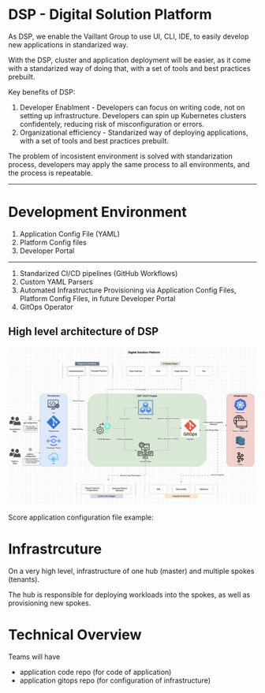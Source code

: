 # DSP - Digital Solution Platform

As DSP, we enable the Vaillant Group to use UI, CLI, IDE, to easily develop new applications in standarized way.

With the DSP, cluster and application deployment will be easier, as it come with a standarized way of doing that, with a set of tools and best practices prebuilt.

Key benefits of DSP:
1. Developer Enablment - Developers can focus on writing code, not on setting up infrastructure. Developers can spin up Kubernetes clusters confidentely, reducing risk of misconfiguration or errors.
2. Organizational efficiency - Standarized way of deploying applications, with a set of tools and best practices prebuilt.

The problem of incosistent environment is solved with standarization process, developers may apply the same process to all environments, and the process is repeatable.


---
# Development Environment
1. Application Config File (YAML)
2. Platform Config files
3. Developer Portal

---
1. Standarized CI/CD pipelines (GitHub Workflows)
2. Custom YAML Parsers
3. Automated Infrastructure Provisioning via Application Config Files, Platform Config Files, in future Developer Portal
4. GitOps Operator

## High level architecture of DSP

![DSP Architecture](./images/dsp-architecture.png)

Score application configuration file example:


# Infrastrcuture

On a very high level, infrastructure of one hub (master) and multiple spokes (tenants).

The hub is responsible for deploying workloads into the spokes, as well as provisioning new spokes.

# Technical Overview
Teams will have
- application code repo (for code of application)
- application gitops repo (for configuration of infrastructure)
